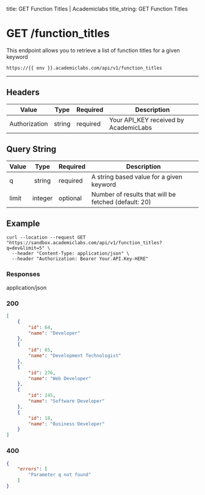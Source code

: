 title: GET Function Titles | Academiclabs
title_string: <span class="t-get">GET</span> Function Titles

# <span class="t-get">GET</span>  /function_titles

This endpoint allows you to retrieve a list of function titles for a given keyword

```
https://{{ env }}.academiclabs.com/api/v1/function_titles
```

---

## Headers

|  Value   |      Type      |  Required | Description |
| -------- |:--------------:|-----------|-----------|
| Authorization  | string | required | Your API_KEY received by AcademicLabs|


## Query String

|  Value   |      Type      |  Required | Description |
| -------- |:--------------:|-----------|-----------|
| q  | string | required | A string based value for a given keyword|
| limit  | integer | optional | Number of results that will be fetched (default: 20)|


## Example

```curl
curl --location --request GET "https://sandbox.academiclabs.com/api/v1/function_titles?q=dev&limit=5" \
  --header "Content-Type: application/json" \
  --header "Authorization: Bearer Your.API.Key-HERE"
```


### Responses

<span class="response-type" >application/json</span>

### <span class="circle-green"></span>200

```json
[
    {
        "id": 64,
        "name": "Developer"
    },
    {
        "id": 65,
        "name": "Development Technologist"
    },
    {
        "id": 276,
        "name": "Web Developer"
    },
    {
        "id": 245,
        "name": "Software Developer"
    },
    {
        "id": 18,
        "name": "Business Developer"
    }
]
```

### <span class="circle-red"></span>400

```json
{
    "errors": [
        "Parameter q not found"
    ]
}
```